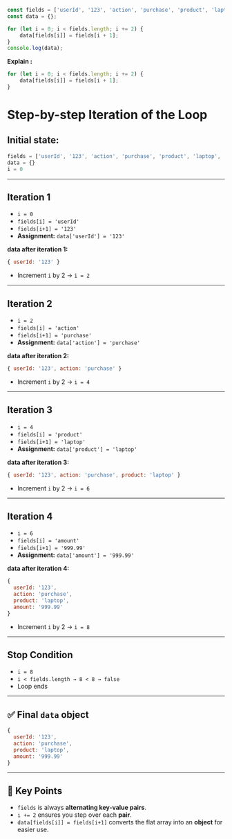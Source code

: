 ```js
const fields = ['userId', '123', 'action', 'purchase', 'product', 'laptop', 'amount', '999.99'];
const data = {};

for (let i = 0; i < fields.length; i += 2) {
    data[fields[i]] = fields[i + 1];
}
console.log(data);

```
**Explain :** 
```js
for (let i = 0; i < fields.length; i += 2) {
    data[fields[i]] = fields[i + 1];
}
```

# Step-by-step Iteration of the Loop

## Initial state:
```javascript
fields = ['userId', '123', 'action', 'purchase', 'product', 'laptop', 'amount', '999.99']
data = {}
i = 0
````

---

## Iteration 1

* `i = 0`
* `fields[i] = 'userId'`
* `fields[i+1] = '123'`
* **Assignment:** `data['userId'] = '123'`

**data after iteration 1:**

```javascript
{ userId: '123' }
```

* Increment `i` by 2 → `i = 2`

---

## Iteration 2

* `i = 2`
* `fields[i] = 'action'`
* `fields[i+1] = 'purchase'`
* **Assignment:** `data['action'] = 'purchase'`

**data after iteration 2:**

```javascript
{ userId: '123', action: 'purchase' }
```

* Increment `i` by 2 → `i = 4`

---

## Iteration 3

* `i = 4`
* `fields[i] = 'product'`
* `fields[i+1] = 'laptop'`
* **Assignment:** `data['product'] = 'laptop'`

**data after iteration 3:**

```javascript
{ userId: '123', action: 'purchase', product: 'laptop' }
```

* Increment `i` by 2 → `i = 6`

---

## Iteration 4

* `i = 6`
* `fields[i] = 'amount'`
* `fields[i+1] = '999.99'`
* **Assignment:** `data['amount'] = '999.99'`

**data after iteration 4:**

```javascript
{
  userId: '123',
  action: 'purchase',
  product: 'laptop',
  amount: '999.99'
}
```

* Increment `i` by 2 → `i = 8`

---

## Stop Condition

* `i = 8`
* `i < fields.length → 8 < 8 → false`
* Loop ends

---

## ✅ Final `data` object

```javascript
{
  userId: '123',
  action: 'purchase',
  product: 'laptop',
  amount: '999.99'
}
```

---

## 🔑 Key Points

* `fields` is always **alternating key-value pairs**.
* `i += 2` ensures you step over each **pair**.
* `data[fields[i]] = fields[i+1]` converts the flat array into an **object** for easier use.

```


